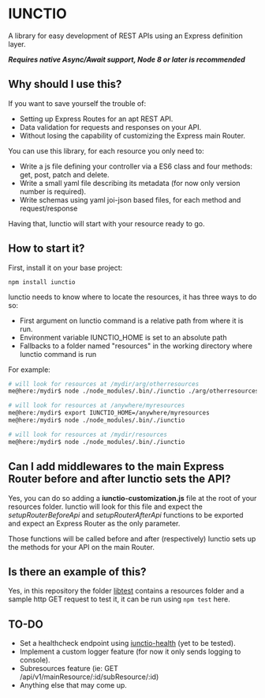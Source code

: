 # IUNCTIO
A library for easy development of REST APIs using an Express definition layer.

***Requires native Async/Await support, Node 8 or later is recommended***

## Why should I use this?
If you want to save yourself the trouble of:
- Setting up Express Routes for an apt REST API.
- Data validation for requests and responses on your API.
- Without losing the capability of customizing the Express main Router.

You can use this library, for each resource you only need to:

- Write a js file defining your controller via a ES6 class and four methods: get, post, patch and delete.
- Write a small yaml file describing its metadata (for now only version number is required).
- Write schemas using yaml joi-json based files, for each method and request/response

Having that, Iunctio will start with your resource ready to go.

## How to start it?
First, install it on your base project:

```
npm install iunctio
```

Iunctio needs to know where to locate the resources, it has three ways to do so:

- First argument on Iunctio command is a relative path from where it is run.
- Environment variable IUNCTIO_HOME is set to an absolute path
- Fallbacks to a folder named "resources" in the working directory where Iunctio command is run

For example:

```bash
# will look for resources at /mydir/arg/otherresources
me@here:/mydir$ node ./node_modules/.bin/./iunctio ./arg/otherresources

# will look for resources at /anywhere/myresources
me@here:/mydir$ export IUNCTIO_HOME=/anywhere/myresources
me@here:/mydir$ node ./node_modules/.bin/./iunctio

# will look for resources at /mydir/resources
me@here:/mydir$ node ./node_modules/.bin/./iunctio
```

## Can I add middlewares to the main Express Router before and after Iunctio sets the API?
Yes, you can do so adding a **iunctio-customization.js** file at the root of your resources folder. Iunctio will look for this file and expect the *setupRouterBeforeApi* and *setupRouterAfterApi* functions to be exported and expect an Express Router as the only parameter.

Those functions will be called before and after (respectively) Iunctio sets up the methods for your API on the main Router.

## Is there an example of this?
Yes, in this repository the folder [libtest](libtest) contains a resources folder and a sample http GET request to test it, it can be run using `npm test` here.

## TO-DO

- Set a healthcheck endpoint using [iunctio-health](https://github.com/arthmoeros/iunctio-health) (yet to be tested).
- Implement a custom logger feature (for now it only sends logging to console).
- Subresources feature (ie: GET /api/v1/mainResource/:id/subResource/:id)
- Anything else that may come up.
